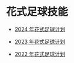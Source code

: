 # 花式足球技能

- [2024 年花式足球计划][2024]
- [2023 年花式足球计划][2023]
- [2022 年花式足球计划][2022]

  [2022]: ./2022_freestyle_football_plan.md
  [2023]: ./2023_freestyle_football_plan.md
  [2024]: ./2024_freestyle_football_plan.md
